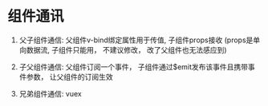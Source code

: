 # 组件通讯
1. 父子组件通信: 父组件v-bind绑定属性用于传值, 子组件props接收
(props是单向数据流, 子组件只能用， 不建议修改， 改了父组件也无法感应到)


2. 子父组件通信:
父组件订阅一个事件， 子组件通过$emit发布该事件且携带事件参数， 让父组件的订阅生效

3. 兄弟组件通信:
vuex